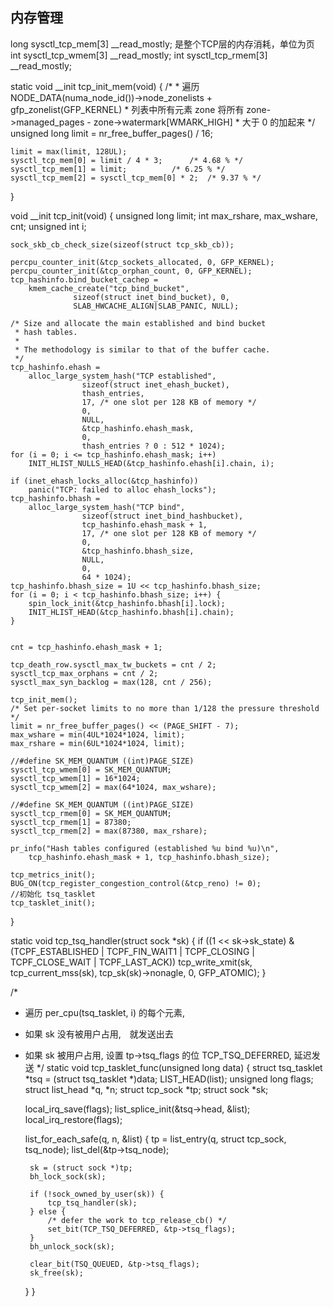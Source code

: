 
## 内存管理


long sysctl_tcp_mem[3] __read_mostly;  是整个TCP层的内存消耗，单位为页
int sysctl_tcp_wmem[3] __read_mostly;
int sysctl_tcp_rmem[3] __read_mostly;

static void __init tcp_init_mem(void)
{
    /*
     * 遍历 NODE_DATA(numa_node_id())->node_zonelists + gfp_zonelist(GFP_KERNEL)
     * 列表中所有元素 zone 将所有 zone->managed_pages - zone->watermark[WMARK_HIGH]
     * 大于 0 的加起来
     */
	unsigned long limit = nr_free_buffer_pages() / 16;

	limit = max(limit, 128UL);
	sysctl_tcp_mem[0] = limit / 4 * 3;		/* 4.68 % */
	sysctl_tcp_mem[1] = limit;			/* 6.25 % */
	sysctl_tcp_mem[2] = sysctl_tcp_mem[0] * 2;	/* 9.37 % */
}

void __init tcp_init(void)
{
	unsigned long limit;
	int max_rshare, max_wshare, cnt;
	unsigned int i;

	sock_skb_cb_check_size(sizeof(struct tcp_skb_cb));

	percpu_counter_init(&tcp_sockets_allocated, 0, GFP_KERNEL);
	percpu_counter_init(&tcp_orphan_count, 0, GFP_KERNEL);
	tcp_hashinfo.bind_bucket_cachep =
		kmem_cache_create("tcp_bind_bucket",
				  sizeof(struct inet_bind_bucket), 0,
				  SLAB_HWCACHE_ALIGN|SLAB_PANIC, NULL);

	/* Size and allocate the main established and bind bucket
	 * hash tables.
	 *
	 * The methodology is similar to that of the buffer cache.
	 */
	tcp_hashinfo.ehash =
		alloc_large_system_hash("TCP established",
					sizeof(struct inet_ehash_bucket),
					thash_entries,
					17, /* one slot per 128 KB of memory */
					0,
					NULL,
					&tcp_hashinfo.ehash_mask,
					0,
					thash_entries ? 0 : 512 * 1024);
	for (i = 0; i <= tcp_hashinfo.ehash_mask; i++)
		INIT_HLIST_NULLS_HEAD(&tcp_hashinfo.ehash[i].chain, i);

	if (inet_ehash_locks_alloc(&tcp_hashinfo))
		panic("TCP: failed to alloc ehash_locks");
	tcp_hashinfo.bhash =
		alloc_large_system_hash("TCP bind",
					sizeof(struct inet_bind_hashbucket),
					tcp_hashinfo.ehash_mask + 1,
					17, /* one slot per 128 KB of memory */
					0,
					&tcp_hashinfo.bhash_size,
					NULL,
					0,
					64 * 1024);
	tcp_hashinfo.bhash_size = 1U << tcp_hashinfo.bhash_size;
	for (i = 0; i < tcp_hashinfo.bhash_size; i++) {
		spin_lock_init(&tcp_hashinfo.bhash[i].lock);
		INIT_HLIST_HEAD(&tcp_hashinfo.bhash[i].chain);
	}


	cnt = tcp_hashinfo.ehash_mask + 1;

	tcp_death_row.sysctl_max_tw_buckets = cnt / 2;
	sysctl_tcp_max_orphans = cnt / 2;
	sysctl_max_syn_backlog = max(128, cnt / 256);

	tcp_init_mem();
	/* Set per-socket limits to no more than 1/128 the pressure threshold */
	limit = nr_free_buffer_pages() << (PAGE_SHIFT - 7);
	max_wshare = min(4UL*1024*1024, limit);
	max_rshare = min(6UL*1024*1024, limit);

    //#define SK_MEM_QUANTUM ((int)PAGE_SIZE)
	sysctl_tcp_wmem[0] = SK_MEM_QUANTUM;
	sysctl_tcp_wmem[1] = 16*1024;
	sysctl_tcp_wmem[2] = max(64*1024, max_wshare);

    //#define SK_MEM_QUANTUM ((int)PAGE_SIZE)
	sysctl_tcp_rmem[0] = SK_MEM_QUANTUM;
	sysctl_tcp_rmem[1] = 87380;
	sysctl_tcp_rmem[2] = max(87380, max_rshare);

	pr_info("Hash tables configured (established %u bind %u)\n",
		tcp_hashinfo.ehash_mask + 1, tcp_hashinfo.bhash_size);

	tcp_metrics_init();
	BUG_ON(tcp_register_congestion_control(&tcp_reno) != 0);
    //初始化 tsq_tasklet
	tcp_tasklet_init();
}


static void tcp_tsq_handler(struct sock *sk)
{
	if ((1 << sk->sk_state) &
	    (TCPF_ESTABLISHED | TCPF_FIN_WAIT1 | TCPF_CLOSING |
	     TCPF_CLOSE_WAIT  | TCPF_LAST_ACK))
		tcp_write_xmit(sk, tcp_current_mss(sk), tcp_sk(sk)->nonagle,
			       0, GFP_ATOMIC);
}

/*
 * 遍历 per_cpu(tsq_tasklet, i) 的每个元素,
 * 如果 sk 没有被用户占用,　就发送出去
 * 如果 sk 被用户占用, 设置 tp->tsq_flags 的位 TCP_TSQ_DEFERRED, 延迟发送
 */
static void tcp_tasklet_func(unsigned long data)
{
	struct tsq_tasklet *tsq = (struct tsq_tasklet *)data;
	LIST_HEAD(list);
	unsigned long flags;
	struct list_head *q, *n;
	struct tcp_sock *tp;
	struct sock *sk;

	local_irq_save(flags);
	list_splice_init(&tsq->head, &list);
	local_irq_restore(flags);

	list_for_each_safe(q, n, &list) {
		tp = list_entry(q, struct tcp_sock, tsq_node);
		list_del(&tp->tsq_node);

		sk = (struct sock *)tp;
		bh_lock_sock(sk);

		if (!sock_owned_by_user(sk)) {
			tcp_tsq_handler(sk);
		} else {
			/* defer the work to tcp_release_cb() */
			set_bit(TCP_TSQ_DEFERRED, &tp->tsq_flags);
		}
		bh_unlock_sock(sk);

		clear_bit(TSQ_QUEUED, &tp->tsq_flags);
		sk_free(sk);
	}
}
